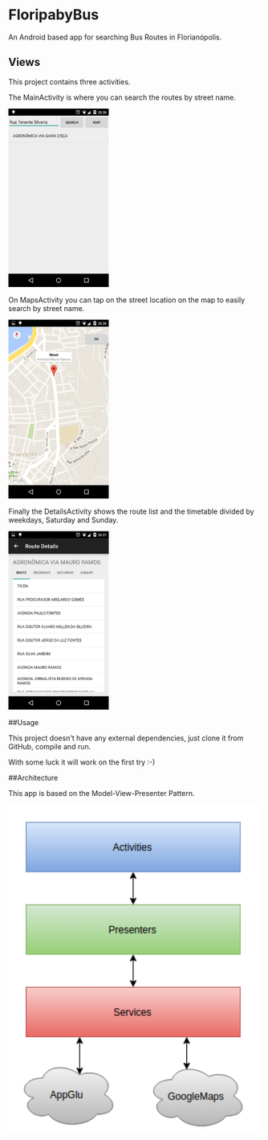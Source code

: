 # FloripabyBus

An Android based app for searching Bus Routes in Florianópolis.

## Views

This project contains three activities.

The MainActivity is where you can search the routes by street name.

<img src="images/main_activity.png" alt="Architecture" style="width: 200px;"/>

On MapsActivity you can tap on the street location on the map to easily search by street name.

<img src="images/maps_activity.png" alt="Architecture" style="width: 200px;"/>

Finally the DetailsActivity shows the route list and the timetable divided by weekdays, Saturday and Sunday.

<img src="images/details_activity.png" alt="Architecture" style="width: 200px;"/>

##Usage

This project doesn't have any external dependencies, just clone it from GitHub, compile and run.

With some luck it will work on the first try :-)

##Architecture

This app is based on the Model-View-Presenter Pattern.

<img src="images/diagram.png" alt="Architecture" style="width: 640px;"/>

